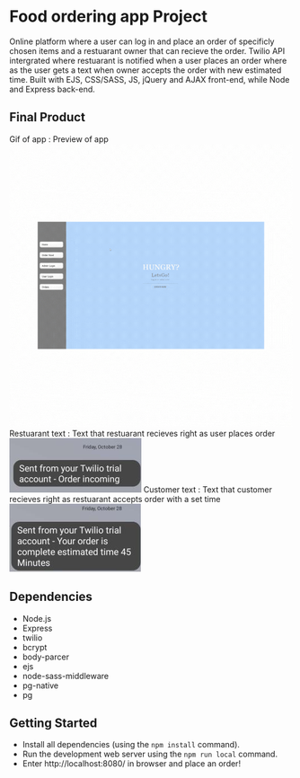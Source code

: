# Food ordering app Project

Online platform where a user can log in and place an order of specificly chosen items and a restuarant owner that can recieve the order. Twilio API intergrated where restuarant is notified when a user places an order where as the user gets a text when owner accepts the order with new estimated time. Built with EJS, CSS/SASS, JS, jQuery and AJAX front-end, while Node and Express back-end.

## Final Product
Gif of app
: Preview of app
!["gif of app"](https://github.com/kand5950/Food-Pick-up-Ordering/blob/master/img/Food%20ordering%20app.gif)
Restuarant text
: Text that restuarant recieves right as user places order
!["Restuarant Text"](https://github.com/kand5950/Food-Pick-up-Ordering/blob/master/img/RestuarantText.png)
Customer text
: Text that customer recieves right as restuarant accepts order with a set time
!["Customer Text"](https://github.com/kand5950/Food-Pick-up-Ordering/blob/master/img/UserText.png)

## Dependencies

- Node.js
- Express
- twilio
- bcrypt
- body-parcer
- ejs
- node-sass-middleware
- pg-native
- pg

## Getting Started

- Install all dependencies (using the `npm install` command).
- Run the development web server using the `npm run local` command.
- Enter http://localhost:8080/ in browser and place an order!